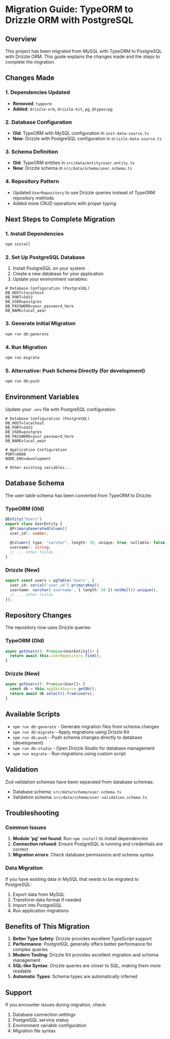 # Migration Guide: TypeORM to Drizzle ORM with PostgreSQL

## Overview
This project has been migrated from MySQL with TypeORM to PostgreSQL with Drizzle ORM. This guide explains the changes made and the steps to complete the migration.

## Changes Made

### 1. Dependencies Updated
- **Removed**: `typeorm`
- **Added**: `drizzle-orm`, `drizzle-kit`, `pg`, `@types/pg`

### 2. Database Configuration
- **Old**: TypeORM with MySQL configuration in `init-data-source.ts`
- **New**: Drizzle with PostgreSQL configuration in `drizzle-data-source.ts`

### 3. Schema Definition
- **Old**: TypeORM entities in `src/data/entity/user.entity.ts`
- **New**: Drizzle schema in `src/data/schema/user.schema.ts`

### 4. Repository Pattern
- Updated `UserRepository` to use Drizzle queries instead of TypeORM repository methods
- Added more CRUD operations with proper typing

## Next Steps to Complete Migration

### 1. Install Dependencies
```bash
npm install
```

### 2. Set Up PostgreSQL Database
1. Install PostgreSQL on your system
2. Create a new database for your application
3. Update your environment variables:

```env
# Database Configuration (PostgreSQL)
DB_HOST=localhost
DB_PORT=5432
DB_USER=postgres
DB_PASSWORD=your_password_here
DB_NAME=local_wear
```

### 3. Generate Initial Migration
```bash
npm run db:generate
```

### 4. Run Migration
```bash
npm run migrate
```

### 5. Alternative: Push Schema Directly (for development)
```bash
npm run db:push
```

## Environment Variables

Update your `.env` file with PostgreSQL configuration:

```env
# Database Configuration (PostgreSQL)
DB_HOST=localhost
DB_PORT=5432
DB_USER=postgres
DB_PASSWORD=your_password_here
DB_NAME=local_wear

# Application Configuration
PORT=8080
NODE_ENV=development

# Other existing variables...
```

## Database Schema

The user table schema has been converted from TypeORM to Drizzle:

### TypeORM (Old)
```typescript
@Entity("Users")
export class UserEntity {
  @PrimaryGeneratedColumn()
  user_id!: number;
  
  @Column({ type: "varchar", length: 50, unique: true, nullable: false })
  username!: string;
  // ... other fields
}
```

### Drizzle (New)
```typescript
export const users = pgTable('Users', {
  user_id: serial('user_id').primaryKey(),
  username: varchar('username', { length: 50 }).notNull().unique(),
  // ... other fields
});
```

## Repository Changes

The repository now uses Drizzle queries:

### TypeORM (Old)
```typescript
async getUsers(): Promise<UserEntity[]> {
  return await this.userRepository.find();
}
```

### Drizzle (New)
```typescript
async getUsers(): Promise<User[]> {
  const db = this.appDataSource.getDb();
  return await db.select().from(users);
}
```

## Available Scripts

- `npm run db:generate` - Generate migration files from schema changes
- `npm run db:migrate` - Apply migrations using Drizzle Kit
- `npm run db:push` - Push schema changes directly to database (development)
- `npm run db:studio` - Open Drizzle Studio for database management
- `npm run migrate` - Run migrations using custom script

## Validation

Zod validation schemas have been separated from database schemas:
- Database schema: `src/data/schema/user.schema.ts`
- Validation schema: `src/data/schema/user-validation.schema.ts`

## Troubleshooting

### Common Issues

1. **Module 'pg' not found**: Run `npm install` to install dependencies
2. **Connection refused**: Ensure PostgreSQL is running and credentials are correct
3. **Migration errors**: Check database permissions and schema syntax

### Data Migration

If you have existing data in MySQL that needs to be migrated to PostgreSQL:

1. Export data from MySQL
2. Transform data format if needed
3. Import into PostgreSQL
4. Run application migrations

## Benefits of This Migration

1. **Better Type Safety**: Drizzle provides excellent TypeScript support
2. **Performance**: PostgreSQL generally offers better performance for complex queries
3. **Modern Tooling**: Drizzle Kit provides excellent migration and schema management
4. **SQL-like Syntax**: Drizzle queries are closer to SQL, making them more readable
5. **Automatic Types**: Schema types are automatically inferred

## Support

If you encounter issues during migration, check:
1. Database connection settings
2. PostgreSQL service status
3. Environment variable configuration
4. Migration file syntax 
